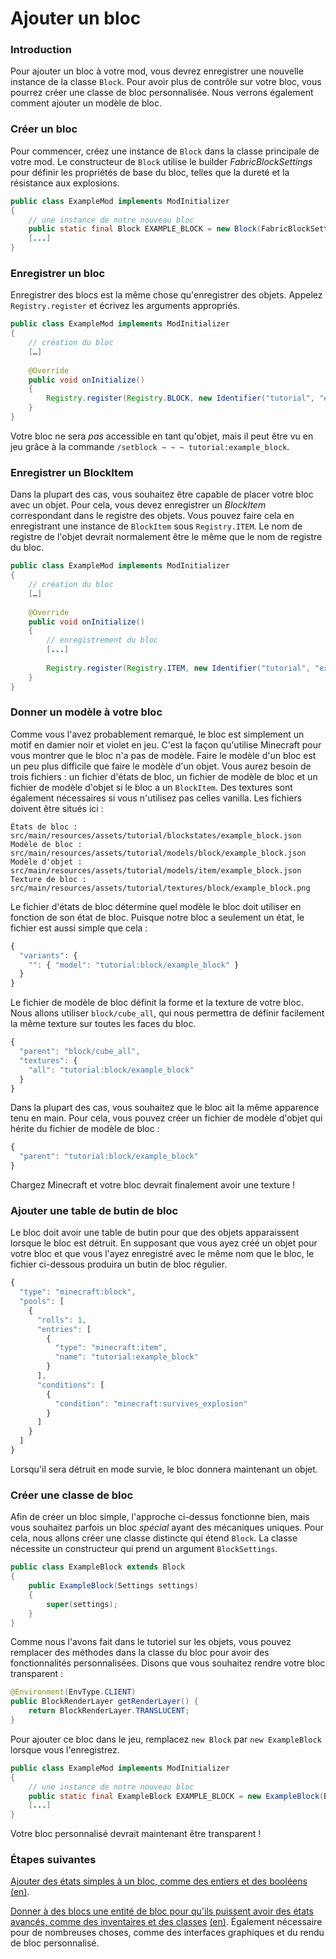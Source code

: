 # Ajouter un bloc

### Introduction

Pour ajouter un bloc à votre mod, vous devrez enregistrer une nouvelle
instance de la classe `Block`. Pour avoir plus de contrôle sur votre
bloc, vous pourrez créer une classe de bloc personnalisée. Nous verrons
également comment ajouter un modèle de bloc.

### Créer un bloc

Pour commencer, créez une instance de `Block` dans la classe principale
de votre mod. Le constructeur de `Block` utilise le builder
*FabricBlockSettings* pour définir les propriétés de base du bloc,
telles que la dureté et la résistance aux explosions.

```java
public class ExampleMod implements ModInitializer
{
    // une instance de notre nouveau bloc
    public static final Block EXAMPLE_BLOCK = new Block(FabricBlockSettings.of(Material.METAL).build());
    [...]
}
```

### Enregistrer un bloc

Enregistrer des blocs est la même chose qu'enregistrer des objets.
Appelez `Registry.register` et écrivez les arguments appropriés.

```java
public class ExampleMod implements ModInitializer
{
    // création du bloc
    […]
    
    @Override
    public void onInitialize()
    {
        Registry.register(Registry.BLOCK, new Identifier("tutorial", "example_block"), EXAMPLE_BLOCK);
    }
}
```

Votre bloc ne sera *pas* accessible en tant qu'objet, mais il peut être
vu en jeu grâce à la commande `/setblock ~ ~ ~ tutorial:example_block`.

### Enregistrer un BlockItem

Dans la plupart des cas, vous souhaitez être capable de placer votre
bloc avec un objet. Pour cela, vous devez enregistrer un *BlockItem*
correspondant dans le registre des objets. Vous pouvez faire cela en
enregistrant une instance de `BlockItem` sous `Registry.ITEM`. Le nom de
registre de l'objet devrait normalement être le même que le nom de
registre du bloc.

```java
public class ExampleMod implements ModInitializer
{
    // création du bloc
    […]
    
    @Override
    public void onInitialize()
    {
        // enregistrement du bloc
        [...]
        
        Registry.register(Registry.ITEM, new Identifier("tutorial", "example_block"), new BlockItem(EXAMPLE_BLOCK, new Item.Settings().group(ItemGroup.MISC)));
    }
}
```

### Donner un modèle à votre bloc

Comme vous l'avez probablement remarqué, le bloc est simplement un motif
en damier noir et violet en jeu. C'est la façon qu'utilise Minecraft
pour vous montrer que le bloc n'a pas de modèle. Faire le modèle d'un
bloc est un peu plus difficile que faire le modèle d'un objet. Vous
aurez besoin de trois fichiers : un fichier d'états de bloc, un fichier
de modèle de bloc et un fichier de modèle d'objet si le bloc a un
`BlockItem`. Des textures sont également nécessaires si vous n'utilisez
pas celles vanilla. Les fichiers doivent être situés ici :

    États de bloc : src/main/resources/assets/tutorial/blockstates/example_block.json
    Modèle de bloc : src/main/resources/assets/tutorial/models/block/example_block.json
    Modèle d'objet : src/main/resources/assets/tutorial/models/item/example_block.json
    Texture de bloc : src/main/resources/assets/tutorial/textures/block/example_block.png

Le fichier d'états de bloc détermine quel modèle le bloc doit utiliser
en fonction de son état de bloc. Puisque notre bloc a seulement un état,
le fichier est aussi simple que cela :

```JavaScript
{
  "variants": {
    "": { "model": "tutorial:block/example_block" }
  }
}
```

Le fichier de modèle de bloc définit la forme et la texture de votre
bloc. Nous allons utiliser `block/cube_all`, qui nous permettra de
définir facilement la même texture sur toutes les faces du bloc.

```JavaScript
{
  "parent": "block/cube_all",
  "textures": {
    "all": "tutorial:block/example_block"
  }
}
```

Dans la plupart des cas, vous souhaitez que le bloc ait la même
apparence tenu en main. Pour cela, vous pouvez créer un fichier de
modèle d'objet qui hérite du fichier de modèle de bloc :

```JavaScript
{
  "parent": "tutorial:block/example_block"
}
```

Chargez Minecraft et votre bloc devrait finalement avoir une texture \!

### Ajouter une table de butin de bloc

Le bloc doit avoir une table de butin pour que des objets apparaissent
lorsque le bloc est détruit. En supposant que vous ayez créé un objet
pour votre bloc et que vous l'ayez enregistré avec le même nom que le
bloc, le fichier ci-dessous produira un butin de bloc régulier.

```JavaScript
{
  "type": "minecraft:block",
  "pools": [
    {
      "rolls": 1,
      "entries": [
        {
          "type": "minecraft:item",
          "name": "tutorial:example_block"
        }
      ],
      "conditions": [
        {
          "condition": "minecraft:survives_explosion"
        }
      ]
    }
  ]
}
```

Lorsqu'il sera détruit en mode survie, le bloc donnera maintenant un
objet.

### Créer une classe de bloc

Afin de créer un bloc simple, l'approche ci-dessus fonctionne bien, mais
vous souhaitez parfois un bloc *spécial* ayant des mécaniques uniques.
Pour cela, nous allons créer une classe distincte qui étend `Block`. La
classe nécessite un constructeur qui prend un argument `BlockSettings`.

```java
public class ExampleBlock extends Block
{
    public ExampleBlock(Settings settings)
    {
        super(settings);
    }
}
```

Comme nous l'avons fait dans le tutoriel sur les objets, vous pouvez
remplacer des méthodes dans la classe du bloc pour avoir des
fonctionnalités personnalisées. Disons que vous souhaitez rendre votre
bloc transparent :

```java
@Environment(EnvType.CLIENT)
public BlockRenderLayer getRenderLayer() {
    return BlockRenderLayer.TRANSLUCENT;
}
```

Pour ajouter ce bloc dans le jeu, remplacez `new Block` par `new
ExampleBlock` lorsque vous l'enregistrez.

```java
public class ExampleMod implements ModInitializer
{
    // une instance de notre nouveau bloc
    public static final ExampleBlock EXAMPLE_BLOCK = new ExampleBlock(Block.Settings.of(Material.STONE));
    [...]
}
```

Votre bloc personnalisé devrait maintenant être transparent \!

### Étapes suivantes

[Ajouter des états simples à un bloc, comme des entiers et des
booléens](.) [(en)](.).

[Donner à des blocs une entité de bloc pour qu'ils puissent avoir des
états avancés, comme des inventaires et des
classes](.) [(en)](.).
Également nécessaire pour de nombreuses choses, comme des interfaces
graphiques et du rendu de bloc personnalisé.
